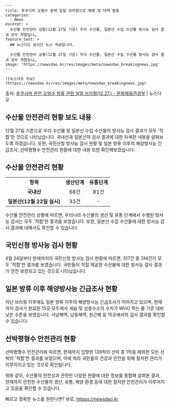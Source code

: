     ---
    title: 후쿠시마 오염수 문제 일일 브리핑으로 해명 및 대책 발표
    categories:
      - News
    excerpt: >
      수산물 안전관리 상황(12월 27일 기준) 우리 수산물, 일본산 수입 수산물 방사능 검사 결과 모두 적합입니…
    feature_text: >
      ## 뉴스다오 실시간 뉴스 속보입니다.
    
      수산물 안전관리 상황(12월 27일 기준) 우리 수산물, 일본산 수입 수산물 방사능 검사 결과 모두 적합입니…
    image: 'https://newsdao.kr/res/images/meta/newsdao_breakingnews.jpg'
    ---
    
    ![뉴스다오 속보](httpss://newsdao.kr/res/images/meta/newsdao_breakingnews.jpg)

<p>출처: <a href="httpss://newsdao.kr/2882" rel="dofollow">후쿠시마 원전 오염수 방류 관련 일일 브리핑(12.27.) - 문화체육관광부</a> | 뉴스다오</p>

<h2 data-ke-size="size26">수산물 안전관리 현황 보도 내용</h2>
<p data-ke-size="size16">12월 27일 기준으로 우리 수산물 및 일본산 수입 수산물의 방사능 검사 결과가 모두 '적합'한 것으로 나타났습니다. 국내산과 일본산의 검사 결과에 대한 자세한 내용을 살펴보도록 하겠습니다. 또한, 국민신청 방사능 검사 현황 및 일본 방류 이후의 해양방사능 긴급조사, 선박평형수 안전관리 현황에 대한 내용 또한 확인해보겠습니다.</p>

<h2 data-ke-size="size26">수산물 안전관리 현황</h2>
<table>
    <tbody>
        <tr>
            <td style="text-align: center; height: 17px;"><b>항목</b></td>
            <td style="text-align: center; height: 17px;"><b>생산단계</b></td>
            <td style="text-align: center; height: 17px;"><b>유통단계</b></td>
        </tr>
        <tr>
            <td style="text-align: center; height: 17px;"><b>국내산</b></td>
            <td style="text-align: center; height: 17px;">68건</td>
            <td style="text-align: center; height: 17px;">81건</td>
        </tr>
        <tr>
            <td style="text-align: center; height: 17px;"><b>일본산(12월 22일 실시)</b></td>
            <td style="text-align: center; height: 17px;">33건</td>
            <td style="text-align: center; height: 17px;">-</td>
        </tr>
    </tbody>
</table>
<p data-ke-size="size16">수산물 안전관리 상황에 따르면, 우리나라 수산물의 생산 및 유통 단계에서 수행된 방사능 검사는 모두 '적합'한 결과를 보였습니다. 또한, 일본산 수입 수산물에 대한 방사능 검사 결과에 대해서도 확인할 수 있습니다.</p>

<h2 data-ke-size="size26">국민신청 방사능 검사 현황</h2>
<p data-ke-size="size16">4월 24일부터 현재까지의 국민신청 방사능 검사 현황에 따르면, 317건 중 314건이 모두 '적합'한 결과를 보였습니다. 국민들이 직접 제공한 수산물에 대한 방사능 검사 결과가 안전 보장되고 있는 것으로 나타났습니다.</p>

<h2 data-ke-size="size26">일본 방류 이후 해양방사능 긴급조사 현황</h2>
<p data-ke-size="size16">지난 브리핑 이후에도 일본 방류 이후의 해양방사능 긴급조사가 이어지고 있으며, 현재까지 검사가 완료된 15곳 모두에서 세슘 및 삼중수소의 수치가 WHO 먹는 물 기준 대비 낮은 수준을 보였습니다. 서남해역, 남동해역, 원근해 등 15곳에서의 검사 결과를 확인할 수 있습니다.</p>

<h2 data-ke-size="size26">선박평형수 안전관리 현황</h2>
<p data-ke-size="size16">선박평형수 안전관리에 따르면, 현재까지 입항한 139척의 선박 중 1척을 제외한 모든 선박이 '적합'한 결과를 보였으며, 이에 따라 국민들의 건강과 안전을 위해 철저한 관리가 이루어지고 있는 것으로 확인됩니다.</p>

<p data-ke-size="size16">위와 같이, 수산물의 안전성과 관련한 다양한 현황에 대한 정보를 종합해 살펴본 결과, 현재까지 안전한 수산물의 생산, 유통, 해양 환경 등에 대한 철저한 안전관리가 이루어지고 있음을 확인할 수 있습니다.</p>
 

빠르고 정확한 뉴스를 원한다면? 바로, <a href="httpss://newsdao.kr" rel="dofollow">httpss://newsdao.kr</a>


    